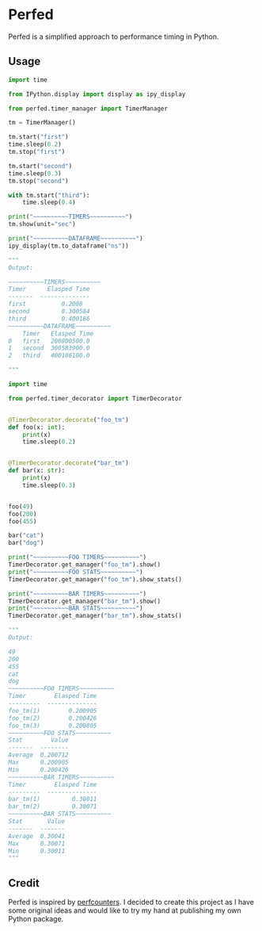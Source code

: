 # Perfed

Perfed is a simplified approach to performance timing in Python.

## Usage
```Python
import time

from IPython.display import display as ipy_display

from perfed.timer_manager import TimerManager

tm = TimerManager()

tm.start("first")
time.sleep(0.2)
tm.stop("first")

tm.start("second")
time.sleep(0.3)
tm.stop("second")

with tm.start("third"):
    time.sleep(0.4)

print("~~~~~~~~~~TIMERS~~~~~~~~~~")
tm.show(unit="sec")

print("~~~~~~~~~~DATAFRAME~~~~~~~~~~")
ipy_display(tm.to_dataframe("ns"))

"""
Output:

~~~~~~~~~~TIMERS~~~~~~~~~~
Timer      Elasped Time
-------  --------------
first          0.2008
second         0.300584
third          0.400186
~~~~~~~~~~DATAFRAME~~~~~~~~~~
    Timer	Elasped Time
0	first	200800500.0
1	second	300583900.0
2	third	400186100.0

"""
```

```Python
import time

from perfed.timer_decorator import TimerDecorator


@TimerDecorator.decorate("foo_tm")
def foo(x: int):
    print(x)
    time.sleep(0.2)


@TimerDecorator.decorate("bar_tm")
def bar(x: str):
    print(x)
    time.sleep(0.3)


foo(49)
foo(200)
foo(455)

bar("cat")
bar("dog")

print("~~~~~~~~~~FOO TIMERS~~~~~~~~~~")
TimerDecorator.get_manager("foo_tm").show()
print("~~~~~~~~~~FOO STATS~~~~~~~~~~")
TimerDecorator.get_manager("foo_tm").show_stats()

print("~~~~~~~~~~BAR TIMERS~~~~~~~~~~")
TimerDecorator.get_manager("bar_tm").show()
print("~~~~~~~~~~BAR STATS~~~~~~~~~~")
TimerDecorator.get_manager("bar_tm").show_stats()

"""
Output:

49
200
455
cat
dog
~~~~~~~~~~FOO TIMERS~~~~~~~~~~
Timer        Elasped Time
---------  --------------
foo_tm(1)        0.200905
foo_tm(2)        0.200426
foo_tm(3)        0.200805
~~~~~~~~~~FOO STATS~~~~~~~~~~
Stat        Value
-------  --------
Average  0.200712
Max      0.200905
Min      0.200426
~~~~~~~~~~BAR TIMERS~~~~~~~~~~
Timer        Elasped Time
---------  --------------
bar_tm(1)         0.30011
bar_tm(2)         0.30071
~~~~~~~~~~BAR STATS~~~~~~~~~~
Stat       Value
-------  -------
Average  0.30041
Max      0.30071
Min      0.30011
"""
```

## Credit
Perfed is inspired by [perfcounters](https://github.com/ebursztein/perfcounters). I decided to create this project as I have some original ideas and would like to try my hand at publishing my own Python package. 
